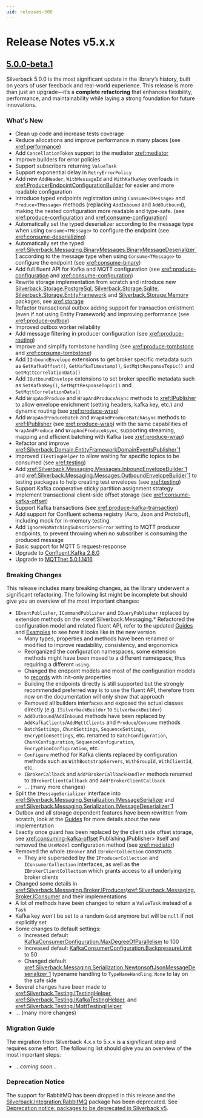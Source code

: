 ```yaml
---
uid: releases-500
---
```


# Release Notes v5.x.x

## [5.0.0-beta.1](https://github.com/BEagle1984/silverback/releases/tag/v5.0.0-beta.1)

Silverback 5.0.0 is the most significant update in the library’s history, built on years of user feedback and real-world experience. This release is more than just an upgrade—it’s a **complete refactoring** that enhances flexibility, performance, and maintainability while laying a strong foundation for future innovations.

### What's New

* Clean up code and increase tests coverage
* Reduce allocations and improve performance in many places (see <xref:performance>)
* Add `CancellationToken` support to the mediator <xref:mediator>
* Improve builders for error policies
* Support subscribers returning `ValueTask`
* Support exponential delay in `RetryErrorPolicy`
* Add new `AddHeader`, `WithMessageId` and `WithKafkaKey` overloads in <xref:ProducerEndpointConfigurationBuilder> for easier and more readable configuration
* Introduce typed endpoints registration using `Consume<TMessage>` and `Produce<TMessage>` methods (replacing `AddInbound` and `AddOutbound`), making the nested configuration more readable and type-safe. (see <xref:produce-configuration> and <xref:consume-configuration>)
* Automatically set the typed deserializer according to the message type when using `Consume<TMessage>` to configure the endpoint (see <xref:consume-deserializing>)
* Automatically set the typed <xref:Silverback.Messaging.BinaryMessages.BinaryMessageDeserializer`1> according to the message type when using `Consume<TMessage>` to configure the endpoint (see <xref:consume-binary>)
* Add full fluent API for Kafka and MQTT configuration (see <xref:produce-configuration> and <xref:consume-configuration>)
* Rewrite storage implementation from scratch and introduce new [Silverback.Storage.PostgreSql](https://www.nuget.org/packages/Silverback.Storage.PostgreSql/), [Silverback.Storage.Sqlite](https://www.nuget.org/packages/Silverback.Storage.Sqlite/), [Silverback.Storage.EntityFramework](https://www.nuget.org/packages/Silverback.Storage.EntityFramework/) and [Silverback.Storage.Memory](https://www.nuget.org/packages/Silverback.Storage.Memory/) packages, see <xref:storage>
* Refactor transactional outbox adding support for transaction enlistment (even if not using Entity Framework) and improving performance (see <xref:produce-outbox>)
* Improved outbox worker reliability
* Add message filtering in producer configuration (see <xref:produce-routing>)
* Improve and simplify tombstone handling (see <xref:produce-tombstone> and <xref:consume-tombstone>)
* Add `IInboundEnvelope` extensions to get broker specific metadata such as `GetKafkaOffset()`, `GetKafkaTimestamp()`, `GetMqttResponseTopic()` and `GetMqttCorrelationData()`
* Add `IOutboundEnvelope` extensions to set broker specific metadata such as `SetKafkaKey()`, `SetMqttResponseTopic()` and `SetMqttCorrelationData()`
* Add `WrapAndProduce` and `WrapAndProduceAsync` methods to <xref:IPublisher> to allow envelope enrichment (setting headers, kafka key, etc.) and dynamic routing (see <xref:produce-wrap>)
* Add `WrapAndProduceBatch` and `WrapAndProduceBatchAsync` methods to <xref:IPublisher> (see <xref:produce-wrap>) with the same capabilities of `WrapAndProduce` and `WrapAndProduceAsync`, supporting streaming, mapping and efficient batching with Kafka (see <xref:produce-wrap>)
* Refactor and improve <xref:Silverback.Domain.EntityFrameworkDomainEventsPublisher`1>
* Improved `ITestingHelper` to allow waiting for specific topics to be consumed (see <xref:testing>)
* Add <xref:Silverback.Messaging.Messages.InboundEnvelopeBuilder`1> and <xref:Silverback.Messaging.Messages.OutboundEnvelopeBuilder`1> to testing packages to help creating test envelopes (see <xref:testing>)
* Support Kafka cooperative sticky partition assignment strategy
* Implement transactional client-side offset storage (see <xref:consume-kafka-offset>)
* Support Kafka transactions (see <xref:produce-kafka-transaction>)
* Add support for Confluent schema registry (Avro, Json and Protobuf), including mock for in-memory testing
* Add `IgnoreNoMatchingSubscribersError` setting to MQTT producer endpoints, to prevent throwing when no subscriber is consuming the produced message
* Basic support for MQTT 5 request-response
* Upgrade to [Confluent.Kafka 2.8.0](https://github.com/confluentinc/confluent-kafka-dotnet/releases/tag/v2.2.0)
* Upgrade to [MQTTnet 5.0.1.1416](https://github.com/chkr1011/MQTTnet/releases/tag/v5.0.1.1416)

### Breaking Changes

This release includes many breaking changes, as the library underwent a significant refactoring. The following list might be incomplete but should give you an overview of the most important changes:

* `IEventPublisher`, `ICommandPublisher` and `IQueryPublisher` replaced by extension methods on the <xref:Silverback.Messaging.* Refactored the configuration model and related fluent API, refer to the updated [Guides](xref:setup) and [Examples](xref:examples) to see how it looks like in the new version
  * Many types, properties and methods have been renamed or modified to improve readability, consistency, and ergonomics
  * Reorganized the configuration namespaces, some extension methods might have been moved to a different namespace, thus requiring a different `using`.
  * Changed the endpoint models and most of the configuration models to [records](https://docs.microsoft.com/en-us/dotnet/csharp/language-reference/builtin-types/record) with init-only properties
  * Building the endpoints directly is still supported but the strongly recommended preferred way is to use the fluent API, therefore from now on the documentation will only show that approach
  * Removed all builders interfaces and exposed the actual classes directly (e.g. `ISilverbackBuilder` to `SilverbackBuilder`)
  * `AddOutbound`/`AddInbound` methods have been replaced by `AddKafkaClients`/`AddMqttClients` and `Produce`/`Consume` methods
  * `BatchSettings`, `ChunkSettings`, `SequenceSettings`, ` EncryptionSettings`, etc. renamed to `BatchConfiguration`, `ChunkConfiguration`, `SequenceConfiguration`, ` EncryptionConfiguration`, etc.
  * `Configure` method for Kafka clients replaced by configuration methods such as `WithBootstrapServers`, `WithGroupId`, `WithClientId`, etc.
  * `IBrokerCallback` and `Add*BrokerCallbackHandler` methods renamed to `IBrokerClientCallback` and `Add*BrokerClientCallback`
  * ... (many more changes)
* Split the `IMessageSerializer` interface into <xref:Silverback.Messaging.Serialization.IMessageSerializer> and <xref:Silverback.Messaging.Serialization.IMessageDeserializer`1>
* Outbox and all storage dependent features have been rewritten from scratch, look at the [Guides](xref:setup) for more details about the new implementation
* Exactly once guard has been replaced by the client side offset storage, see <xref:consuming-kafka-offset>
Publishing.IPublisher> itself and removed the `UseModel` configuration method (see <xref:mediator>)
* Removed the whole `IBroker` and `IBrokerCollection` constructs
  * They are superseded by the `IProducerCollection` and `IConsumerCollection` interfaces, as well as the `IBrokerClientCollection` which grants access to all underlying broker clients
* Changed some details in <xref:Silverback.Messaging.Broker.IProducer>/<xref:Silverback.Messaging.Broker.IConsumer> and their implementations
* A lot of methods have been changed to return a `ValueTask` instead of a `Task`
* Kafka key won't be set to a random `Guid` anymore but will be `null` if not explicitly set
* Some changes to default settings:
  * Increased default [KafkaConsumerConfiguration.MaxDegreeOfParallelism](xref:Silverback.Messaging.Configuration.Kafka.KafkaConsumerConfiguration#Silverback_Messaging_Configuration_Kafka_KafkaConsumerConfiguration_MaxDegreeOfParallelism) to 100
  * Increased default [KafkaConsumerConfiguration.BackpressureLimit](xref:Silverback.Messaging.Configuration.Kafka.KafkaConsumerConfiguration#Silverback_Messaging_Configuration_Kafka_KafkaConsumerConfiguration_BackpressureLimit) to 50
  * Changed default <xref:Silverback.Messaging.Serialization.NewtonsoftJsonMessageDeserializer`1> typename handling to `TypeNameHandling.None` to lay on the safe side
* Several changes have been made to <xref:Silverback.Testing.ITestingHelper>, <xref:Silverback.Testing.IKafkaTestingHelper>, and <xref:Silverback.Testing.IMqttTestingHelper>
* ... (many more changes)

### Migration Guide

The migration from Silverback 4.x.x to 5.x.x is a significant step and requires some effort. The following list should give you an overview of the most important steps:
* _...coming soon..._

### Deprecation Notice

The support for RabbitMQ has been dropped in this release and the [Silverback.Integration.RabbitMQ](https://www.nuget.org/packages/Silverback.Integration.RabbitMQ) package has been deprecated. See [Deprecation notice: packages to be deprecated in Silverback v5](https://github.com/BEagle1984/silverback/discussions/237).
